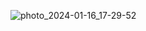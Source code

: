 ![photo_2024-01-16_17-29-52](https://github.com/DaniilKosukhin/PCB/assets/114745140/fb01408c-a2a5-4050-bc31-e948482e2420)
